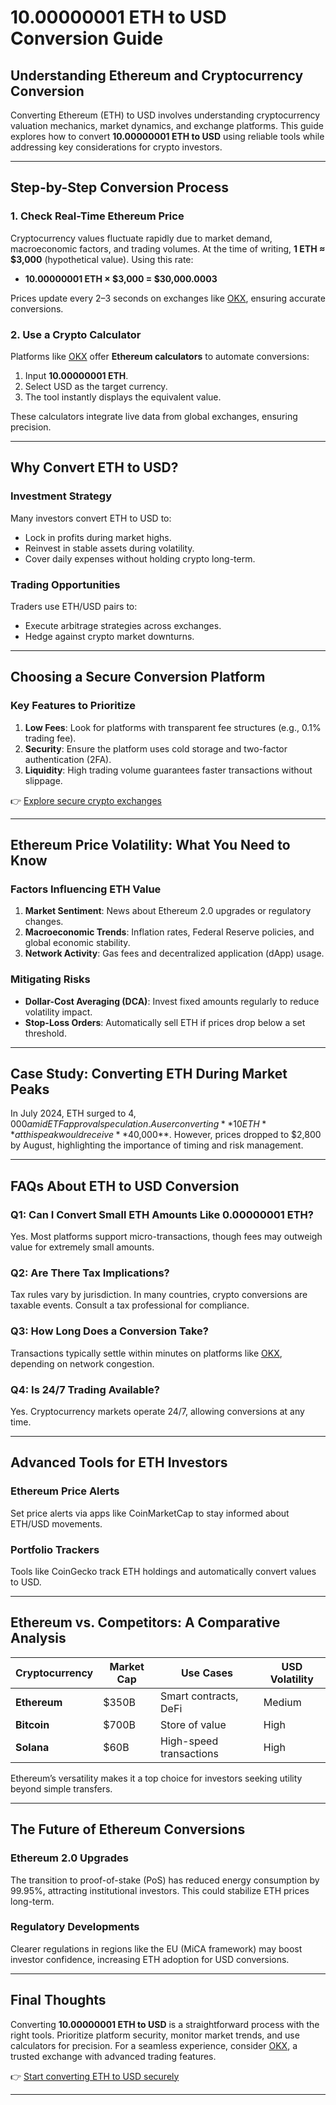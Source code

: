 # 10.00000001 ETH to USD Conversion Guide  

## Understanding Ethereum and Cryptocurrency Conversion  

Converting Ethereum (ETH) to USD involves understanding cryptocurrency valuation mechanics, market dynamics, and exchange platforms. This guide explores how to convert **10.00000001 ETH to USD** using reliable tools while addressing key considerations for crypto investors.  

---

## Step-by-Step Conversion Process  

### 1. **Check Real-Time Ethereum Price**  
Cryptocurrency values fluctuate rapidly due to market demand, macroeconomic factors, and trading volumes. At the time of writing, **1 ETH ≈ $3,000** (hypothetical value). Using this rate:  
- **10.00000001 ETH × $3,000 = $30,000.0003**  

Prices update every 2–3 seconds on exchanges like [OKX](https://bit.ly/okx-bonus), ensuring accurate conversions.  

### 2. **Use a Crypto Calculator**  
Platforms like [OKX](https://bit.ly/okx-bonus) offer **Ethereum calculators** to automate conversions:  
1. Input **10.00000001 ETH**.  
2. Select USD as the target currency.  
3. The tool instantly displays the equivalent value.  

These calculators integrate live data from global exchanges, ensuring precision.  

---

## Why Convert ETH to USD?  

### Investment Strategy  
Many investors convert ETH to USD to:  
- Lock in profits during market highs.  
- Reinvest in stable assets during volatility.  
- Cover daily expenses without holding crypto long-term.  

### Trading Opportunities  
Traders use ETH/USD pairs to:  
- Execute arbitrage strategies across exchanges.  
- Hedge against crypto market downturns.  

---

## Choosing a Secure Conversion Platform  

### Key Features to Prioritize  
1. **Low Fees**: Look for platforms with transparent fee structures (e.g., 0.1% trading fee).  
2. **Security**: Ensure the platform uses cold storage and two-factor authentication (2FA).  
3. **Liquidity**: High trading volume guarantees faster transactions without slippage.  

👉 [Explore secure crypto exchanges](https://bit.ly/okx-bonus)  

---

## Ethereum Price Volatility: What You Need to Know  

### Factors Influencing ETH Value  
1. **Market Sentiment**: News about Ethereum 2.0 upgrades or regulatory changes.  
2. **Macroeconomic Trends**: Inflation rates, Federal Reserve policies, and global economic stability.  
3. **Network Activity**: Gas fees and decentralized application (dApp) usage.  

### Mitigating Risks  
- **Dollar-Cost Averaging (DCA)**: Invest fixed amounts regularly to reduce volatility impact.  
- **Stop-Loss Orders**: Automatically sell ETH if prices drop below a set threshold.  

---

## Case Study: Converting ETH During Market Peaks  

In July 2024, ETH surged to $4,000 amid ETF approval speculation. A user converting **10 ETH** at this peak would receive **$40,000**. However, prices dropped to $2,800 by August, highlighting the importance of timing and risk management.  

---

## FAQs About ETH to USD Conversion  

### Q1: Can I Convert Small ETH Amounts Like 0.00000001 ETH?  
Yes. Most platforms support micro-transactions, though fees may outweigh value for extremely small amounts.  

### Q2: Are There Tax Implications?  
Tax rules vary by jurisdiction. In many countries, crypto conversions are taxable events. Consult a tax professional for compliance.  

### Q3: How Long Does a Conversion Take?  
Transactions typically settle within minutes on platforms like [OKX](https://bit.ly/okx-bonus), depending on network congestion.  

### Q4: Is 24/7 Trading Available?  
Yes. Cryptocurrency markets operate 24/7, allowing conversions at any time.  

---

## Advanced Tools for ETH Investors  

### Ethereum Price Alerts  
Set price alerts via apps like CoinMarketCap to stay informed about ETH/USD movements.  

### Portfolio Trackers  
Tools like CoinGecko track ETH holdings and automatically convert values to USD.  

---

## Ethereum vs. Competitors: A Comparative Analysis  

| Cryptocurrency | Market Cap | Use Cases                  | USD Volatility |  
|----------------|------------|----------------------------|----------------|  
| **Ethereum**   | $350B      | Smart contracts, DeFi      | Medium         |  
| **Bitcoin**    | $700B      | Store of value             | High           |  
| **Solana**     | $60B       | High-speed transactions    | High           |  

Ethereum’s versatility makes it a top choice for investors seeking utility beyond simple transfers.  

---

## The Future of Ethereum Conversions  

### Ethereum 2.0 Upgrades  
The transition to proof-of-stake (PoS) has reduced energy consumption by 99.95%, attracting institutional investors. This could stabilize ETH prices long-term.  

### Regulatory Developments  
Clearer regulations in regions like the EU (MiCA framework) may boost investor confidence, increasing ETH adoption for USD conversions.  

---

## Final Thoughts  

Converting **10.00000001 ETH to USD** is a straightforward process with the right tools. Prioritize platform security, monitor market trends, and use calculators for precision. For a seamless experience, consider [OKX](https://bit.ly/okx-bonus), a trusted exchange with advanced trading features.  

👉 [Start converting ETH to USD securely](https://bit.ly/okx-bonus)  

--- 
